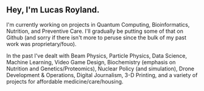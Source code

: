 <h2 align="left">Hey, I'm Lucas Royland.</h2>
<p align="left">
  I'm currently working on projects in Quantum Computing, Bioinformatics, Nutrition, and Preventive Care. I'll gradually be putting some of that on Github (and sorry if there isn't more to peruse since the bulk of my past work was proprietary/fouo).
</p>
<p align="left">
  In the past I've dealt with Beam Physics, Particle Physics, Data Science, Machine Learning, Video Game Design, Biochemistry (emphasis on Nutrition and Genetics/Proteomics), Nuclear Policy (and simulation), Drone Development & Operations, Digital Journalism, 3-D Printing, and a variety of projects for affordable medicine/care/housing.
</p>

<!--
**lroyland/lroyland** is a ✨ _special_ ✨ repository because its `README.md` (this file) appears on your GitHub profile.

Here are some ideas to get you started:

- 🔭 I’m currently working on ...
- 🌱 I’m currently learning ...
- 👯 I’m looking to collaborate on ...
- 🤔 I’m looking for help with ...
- 💬 Ask me about ...
- 📫 How to reach me: ...
- 😄 Pronouns: ...
- ⚡ Fun fact: ...
-->
